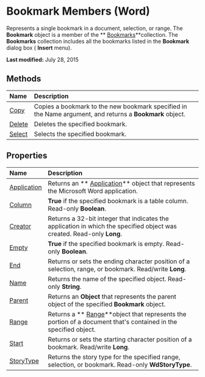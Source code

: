 
# Bookmark Members (Word)
Represents a single bookmark in a document, selection, or range. The  **Bookmark** object is a member of the ** [Bookmarks](827bed64-3034-0eb4-401d-f117cdb98898.md)**collection. The  **Bookmarks** collection includes all the bookmarks listed in the **Bookmark** dialog box ( **Insert** menu).

 **Last modified:** July 28, 2015


## Methods



|**Name**|**Description**|
|:-----|:-----|
| [Copy](a390978a-e2d3-a950-31cb-488eb18621a5.md)|Copies a bookmark to the new bookmark specified in the Name argument, and returns a  **Bookmark** object.|
| [Delete](d5b43d2b-b605-1631-b111-9ba851d0ef1c.md)|Deletes the specified bookmark.|
| [Select](dbb9fe8b-fa47-e105-5beb-cf512079e4d4.md)|Selects the specified bookmark.|

## Properties



|**Name**|**Description**|
|:-----|:-----|
| [Application](d01f9125-72ff-2b49-a56a-7cc26b8ea4a9.md)|Returns an  ** [Application](d1cf6f8f-4e88-bf01-93b4-90a83f79cb44.md)** object that represents the Microsoft Word application.|
| [Column](09c819bf-e7cd-caa0-106f-8a149b4c42f8.md)| **True** if the specified bookmark is a table column. Read-only **Boolean**.|
| [Creator](3994cad5-c492-8043-4fdf-d1900fdf08c4.md)|Returns a 32-bit integer that indicates the application in which the specified object was created. Read-only  **Long**.|
| [Empty](88675e63-9e34-e9e4-247a-3d3281bbf2e2.md)| **True** if the specified bookmark is empty. Read-only **Boolean**.|
| [End](05531b0d-b05e-0010-9ff8-ba6d90de560d.md)|Returns or sets the ending character position of a selection, range, or bookmark. Read/write  **Long**.|
| [Name](8b077cda-52a5-e108-8b3b-b04b6917f52f.md)|Returns the name of the specified object. Read-only  **String**.|
| [Parent](0b633fc3-618c-b26e-b11f-e2685376dee4.md)|Returns an  **Object** that represents the parent object of the specified **Bookmark** object.|
| [Range](1d96bbb4-a3f4-dffb-7094-63a48a4b9b8a.md)|Returns a  ** [Range](15a7a1c4-5f3f-5b6e-60e9-29688de3f274.md)**object that represents the portion of a document that's contained in the specified object.|
| [Start](42b44a7c-0d2a-daa6-a5ec-ef54d01cb5c3.md)|Returns or sets the starting character position of a bookmark. Read/write  **Long**.|
| [StoryType](378a37f5-9ffd-1d11-4a59-b7f54f65e96b.md)|Returns the story type for the specified range, selection, or bookmark. Read-only  **WdStoryType**.|
